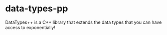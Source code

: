 # data-types-pp
DataTypes++ is a C++ library that extends the data types that you can have access to exponentially!

